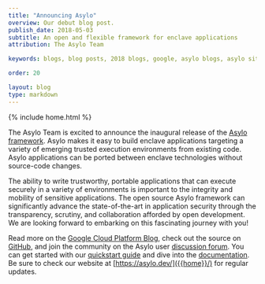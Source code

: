```yaml
---
title: "Announcing Asylo"
overview: Our debut blog post.
publish_date: 2018-05-03
subtitle: An open and flexible framework for enclave applications
attribution: The Asylo Team

keywords: blogs, blog posts, 2018 blogs, google, asylo blogs, asylo site posts, asylo posts

order: 20

layout: blog
type: markdown
---
```

{% include home.html %}

The Asylo Team is excited to announce the inaugural release of the
[Asylo framework]({{home}}/about/about.html). Asylo makes it easy to build
enclave applications targeting a variety of emerging trusted execution
environments from existing code. Asylo applications can be ported between
enclave technologies without source-code changes.

The ability to write trustworthy, portable applications that can execute
securely in a variety of environments is important to the integrity and mobility
of sensitive applications. The open source Asylo framework can significantly
advance the state-of-the-art in application security through the transparency,
scrutiny, and collaboration afforded by open development. We are looking forward
to embarking on this fascinating journey with you!

Read more on the
[Google Cloud Platform Blog](https://cloudplatform.googleblog.com/2018/05/Introducing-Asylo-an-open-source-framework-for-confidential-computing.html), check out
the source on [GitHub](https://github.com/google/asylo), and join the community
on the Asylo user
[discussion forum](https://groups.google.com/forum/#!forum/asylo-users). You can
get started with our
[quickstart guide]({{home}}/docs/guides/quickstart.html) and dive into
the [documentation]({{home}}/docs/). Be sure to check our website at
[https://asylo.dev/]({{home}}/) for regular updates.
